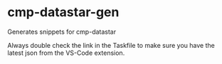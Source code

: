 # cmp-datastar-gen
Generates snippets for cmp-datastar

Always double check the link in the Taskfile to make sure you have the latest json from the VS-Code extension.
